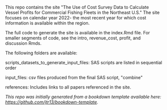 This repo contains the site "The Use of Cost Survey Data to Calculate Vessel Profits for Commercial Fishing Fleets in the Northeast U.S." 
The site focuses on calendar year 2022- the most recent year for which cost information is available within the region.

The full code to generate the site is available in the index.Rmd file. For smaller segments of code, see the intro, revenue_cost, profit, and discussion Rmds.

The following folders are available:

scripts_datasets_to_generate_input_files: SAS scripts are listed in sequential order

input_files: csv files produced from the final SAS script, "combine"

references: Includes links to all papers referenced in the site.

*This repo was initially generated from a bookdown template available here: https://github.com/jtr13/bookdown-template.*





